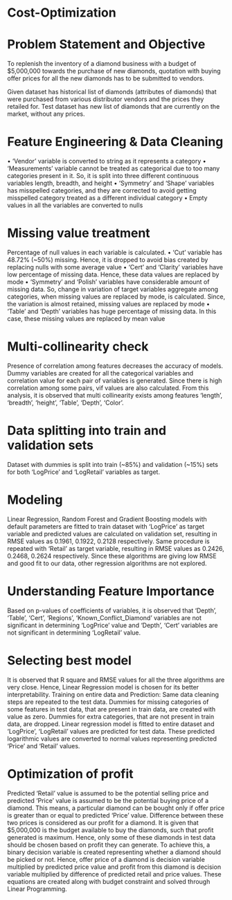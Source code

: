 # Cost-Optimization
# Problem Statement and Objective
To replenish the inventory of a diamond business with a budget of $5,000,000 towards the purchase of new diamonds, quotation with buying offer prices for all the new diamonds has to be submitted to vendors.

Given dataset has historical list of diamonds (attributes of diamonds) that were purchased from various distributor vendors and the prices they retailed for. Test dataset has new list of diamonds that are currently on the market, without any prices.

# Feature Engineering & Data Cleaning 
•	‘Vendor’ variable is converted to string as it represents a category
•	‘Measurements’ variable cannot be treated as categorical due to too many categories present in it. So, it is split into three different continuous variables length, breadth, and height
•	‘Symmetry’ and ‘Shape’ variables has misspelled categories, and they are corrected to avoid getting misspelled category treated as a different individual category
•	Empty values in all the variables are converted to nulls
# Missing value treatment
Percentage of null values in each variable is calculated. 
•	‘Cut’ variable has 48.72% (~50%) missing. Hence, it is dropped to avoid bias created by replacing nulls with some average value 
•	‘Cert’ and ‘Clarity’ variables have low percentage of missing data. Hence, these data values are replaced by mode
•	‘Symmetry’ and ‘Polish’ variables have considerable amount of missing data. So, change in variation of target variables aggregate among categories, when missing values are replaced by mode, is calculated. Since, the variation is almost retained, missing values are replaced by mode
•	‘Table’ and ‘Depth’ variables has huge percentage of missing data. In this case, these missing values are replaced by mean value
# Multi-collinearity check
Presence of correlation among features decreases the accuracy of models. Dummy variables are created for all the categorical variables and correlation value for each pair of variables is generated. Since there is high correlation among some pairs, vif values are also calculated. From this analysis, it is observed that multi collinearity exists among features ‘length’, ‘breadth’, ‘height’, ‘Table’, ‘Depth’, ‘Color’.
# Data splitting into train and validation sets
Dataset with dummies is split into train (~85%) and validation (~15%) sets for both ‘LogPrice’ and ‘LogRetail’ variables as target. 
# Modeling
Linear Regression, Random Forest and Gradient Boosting models with default parameters are fitted to train dataset with ‘LogPrice’ as target variable and predicted values are calculated on validation set, resulting in RMSE values as 0.1961, 0.1922, 0.2128 respectively. Same procedure is repeated with ‘Retail’ as target variable, resulting in RMSE values as 0.2426, 0.2468, 0.2624 respectively. Since these algorithms are giving low RMSE and good fit to our data, other regression algorithms are not explored. 
# Understanding Feature Importance
Based on p-values of coefficients of variables, it is observed that ‘Depth’, ‘Table’, ‘Cert’, ‘Regions’, ‘Known_Conflict_Diamond’ variables are not significant in determining ‘LogPrice’ value and ‘Depth’, ‘Cert’ variables are not significant in determining ‘LogRetail’ value.
# Selecting best model
It is observed that R square and RMSE values for all the three algorithms are very close. Hence, Linear Regression model is chosen for its better interpretability.
Training on entire data and Prediction:
Same data cleaning steps are repeated to the test data. Dummies for missing categories of some features in test data, that are present in train data, are created with value as zero. Dummies for extra categories, that are not present in train data, are dropped. Linear regression model is fitted to entire dataset and ‘LogPrice’, ‘LogRetail’ values are predicted for test data. These predicted logarithmic values are converted to normal values representing predicted ‘Price’ and ‘Retail’ values.
# Optimization of profit
Predicted ‘Retail’ value is assumed to be the potential selling price and predicted ‘Price’ value is assumed to be the potential buying price of a diamond. This means, a particular diamond can be bought only if offer price is greater than or equal to predicted ‘Price’ value. Difference between these two prices is considered as our profit for a diamond. It is given that $5,000,000 is the budget available to buy the diamonds, such that profit generated is maximum. Hence, only some of these diamonds in test data should be chosen based on profit they can generate.
To achieve this, a binary decision variable is created representing whether a diamond should be picked or not. Hence, offer price of a diamond is decision variable multiplied by predicted price value and profit from this diamond is decision variable multiplied by difference of predicted retail and price values. These equations are created along with budget constraint and solved through Linear Programming.

